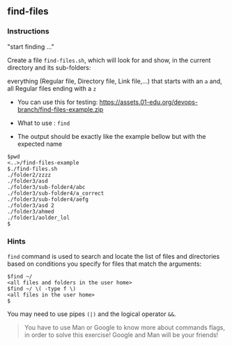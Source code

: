 ## find-files

### Instructions

"start finding ..."

Create a file `find-files.sh`, which will look for and show, in the current directory and its sub-folders:

everything (Regular file, Directory file, Link file,...) that starts with an `a` and, 
all Regular files ending with a `z`


- You can use this for testing: https://assets.01-edu.org/devops-branch/find-files-example.zip

- What to use : `find`

- The output should be exactly like the example bellow but with the expected name

```console
$pwd
<..>/find-files-example
$./find-files.sh
./folder2/zzzz
./folder3/asd
./folder3/sub-folder4/abc
./folder3/sub-folder4/a_correct
./folder3/sub-folder4/aefg
./folder3/asd 2
./folder3/ahmed
./folder1/aolder_lol
$
```

### Hints

`find` command is used to search and locate the list of files and directories based on conditions you specify for files that match the arguments:

```console
$find ~/
<all files and folders in the user home>
$find ~/ \( -type f \)
<all files in the user home>
$
```

You may need to use pipes `(|)` and the logical operator `&&`.


> You have to use Man or Google to know more about commands flags, in order to solve this exercise!
> Google and Man will be your friends!
